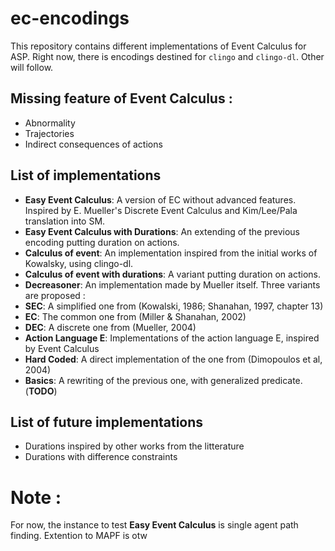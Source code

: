 # ec-encodings

This repository contains different implementations of Event Calculus for ASP.
Right now, there is encodings destined for `clingo` and `clingo-dl`. Other will follow.

## Missing feature of Event Calculus :
* Abnormality
* Trajectories
* Indirect consequences of actions

## List of implementations
* **Easy Event Calculus**: A version of EC without advanced features. Inspired by E. Mueller's Discrete Event Calculus and Kim/Lee/Pala translation into SM.
* **Easy Event Calculus with Durations**: An extending of the previous encoding putting duration on actions.
* **Calculus of event**: An implementation inspired from the initial works of Kowalsky, using clingo-dl.
* **Calculus of event with durations**: A variant putting duration on actions.
* **Decreasoner**: An implementation made by Mueller itself. Three variants are proposed :
 * **SEC**: A simplified one from (Kowalski, 1986; Shanahan, 1997, chapter 13)
 * **EC**: The common one from (Miller & Shanahan, 2002)
 * **DEC**: A discrete one from (Mueller, 2004)
* **Action Language E**: Implementations of the action language E, inspired by Event Calculus
 * **Hard Coded**: A direct implementation of the one from (Dimopoulos et al, 2004)
 * **Basics**: A rewriting of the previous one, with generalized predicate. (**TODO**)

## List of future implementations
* Durations inspired by other works from the litterature
* Durations with difference constraints

# Note :
For now, the instance to test **Easy Event Calculus** is single agent path finding. Extention to MAPF is otw
